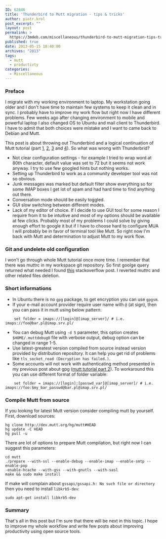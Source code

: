 ```yaml
---
ID: 62846
title: 'Thunderbird to Mutt migration - tips & tricks'
author: piotr.krol
post_excerpt: ""
layout: post
permalink: >
  https://3mdeb.com/miscellaneous/thunderbird-to-mutt-migration-tips-tricks/
published: true
date: 2013-05-15 18:40:00
archives: "2013"
tags:
  - mutt
  - productivty
categories:
  - Miscellaneous
---
```

### Preface

I migrate with my working environment to laptop. My workstation going older and
I don't have time to maintain few systems to keep it clean and in sync. I
probably have to improve my work flow but right now I have different problems.
Few weeks ago after changing environment to mobile and powerful laptop I also
changed OS to Ubuntu and mail client to Thunderbird. I have to admit that both
choices were mistake and I want to came back to Debian and Mutt.

This post is about throwing out Thunderbird and a logical continuation of Mutt
tutorial (part [1][1], [2][2], [3][3] and [4][4]). So what was wrong with
Thunderbrid?

*   Not clear configuration settings - for example I tried to wrap word at 80th
character, default value was set to 72 but it seems not work anyway. I try to
use few googled hints but nothing works.
*   Setting up Thunderbird to work as a community developer tool was not so
obvious.
*   Junk messages was marked but default filter show everything so for some IMAP
boxes I get lot of spam and had hard time to find anything out there.
*   Conversation mode should be easily toggled.
*   GUI slow switching between different modes.
*   Lack of my editor of choice. If I decide to use GUI tool for some reason I
require from it to be intuitive and most of my options should be available at
few clicks. Probably most of my problems I could solve by giving enough effort
to google it but if I have to choose hard to configure MUA I will probably be in
favor of terminal tool like Mutt. So right now I'm back with Mutt and
determination to adjust Mutt to my work flow.

### Git and undelete old configuration

I won't go through whole Mutt tutorial once more time. I remember that there was
muttrc in my workspace git repository. So first goolge query returned what
needed I found [this][5] stackoverflow post. I reverted muttrc and other related
files deletion.

### Short informations

*   In Ubuntu there is no `gpg` package, to get encryption you can use `gpgsm`.
*   If your e-mail account provider require user name with `@` (at sign), then
you can pass it in mutt using below pattern:

```
    set folder = imaps://[login]@[imap_server]/ # i.e. imaps://foo@bar.pl@imap.srv.pl/
```

*   You can debug Mutt using `-d 5` parameter, this option creates
`$HOME/.muttdebug0` file with verbose output, debug option can be changed in
range 1-5.
*   Use latest-greatest version compiled from source instead version provided by
distribution repository. It can help you get rid of problems like `tls_socket_read
(Decryption has failed.)`.
*   Some accounts will not work with authenticating method presented in my
previous post about gpg ([mutt tutorial part 2][2]). To workaround this you can
use different format of folder variable:

```
    set folder = imaps://[login]:[passwd_var]@[imap_server]/ # i.e. imaps://foo:$my_bar_passwd@bar.pl@imap.srv.pl/
```

### Compile Mutt from source

If you looking for latest Mutt version consider compiling mutt by yourself.
First, download sources:

    hg clone http://dev.mutt.org/hg/mutt#HEAD
    hg update -C HEAD
    hg pull -u

There are lot of options to prepare Mutt compilation, but right now I can
suggest this parameters:

    cd mutt
    ./prepare --with-ssl --enable-debug --enable-imap --enable-smtp --enable-pop
    -enable-hcache --with-gss --with-gnutls --with-sasl
    make && sudo make install

If make will complain about `gssapi/gssapi.h: No such file or directory` then
you need to install `libkrb5-dev`:

    sudo apt-get install libkrb5-dev


### Summary

That's all in this post but I'm sure that there will be next in this topic. I
hope to improve my whole workflow and write few posts about improving
productivity using open source tools.

 [1]: /2012/05/13/mutt-tutorial-part-1-setup-imap-account
 [2]: /2012/05/13/mutt-tutorial-part-2-secure-login
 [3]: /2012/05/13/mutt-tutorial-part-3-sidebar-urls-in-e
 [4]: /2012/05/13/mutt-tutorial-part-4-html-mails-address
 [5]: http://stackoverflow.com/questions/953481/restore-a-deleted-file-in-a-git-repo
